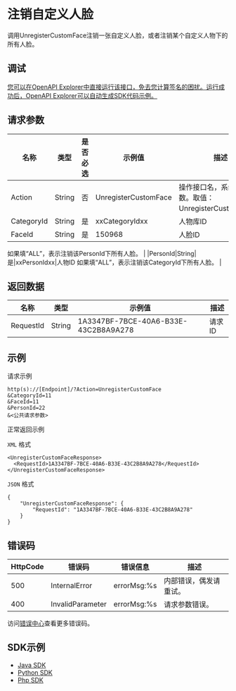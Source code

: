 # 注销⾃定义⼈脸

调用UnregisterCustomFace注销⼀张⾃定义⼈脸，或者注销某个⾃定义⼈物下的所有⼈脸。

## 调试

[您可以在OpenAPI Explorer中直接运行该接口，免去您计算签名的困扰。运行成功后，OpenAPI Explorer可以自动生成SDK代码示例。](https://api.aliyun.com/#product=Mts&api=UnregisterCustomFace&type=RPC&version=2014-06-18)

## 请求参数

|名称|类型|是否必选|示例值|描述|
|--|--|----|---|--|
|Action|String|否|UnregisterCustomFace|操作接口名，系统规定参数。取值：UnregisterCustomFace。 |
|CategoryId|String|是|xxCategoryIdxx|⼈物库ID |
|FaceId|String|是|150968|⼈脸ID

 如果填“ALL”，表示注销该PersonId下所有⼈脸。 |
|PersonId|String|是|xxPersonIdxx|⼈物ID 如果填“ALL”，表示注销该CategoryId下所有⼈脸。 |

## 返回数据

|名称|类型|示例值|描述|
|--|--|---|--|
|RequestId|String|1A3347BF-7BCE-40A6-B33E-43C2B8A9A278|请求ID |

## 示例

请求示例

```
http(s)://[Endpoint]/?Action=UnregisterCustomFace
&CategoryId=11
&FaceId=11
&PersonId=22
&<公共请求参数>
```

正常返回示例

`XML` 格式

```
<UnregisterCustomFaceResponse>
  <RequestId>1A3347BF-7BCE-40A6-B33E-43C2B8A9A278</RequestId>
</UnregisterCustomFaceResponse>
```

`JSON` 格式

```
{
    "UnregisterCustomFaceResponse": {
        "RequestId": "1A3347BF-7BCE-40A6-B33E-43C2B8A9A278"
    }
}
```

## 错误码

|HttpCode|错误码|错误信息|描述|
|--------|---|----|--|
|500|InternalError|errorMsg:%s|内部错误，偶发请重试。|
|400|InvalidParameter|errorMsg:%s|请求参数错误。|

访问[错误中心](https://error-center.aliyun.com/status/product/Mts)查看更多错误码。

## SDK示例

-   [Java SDK](https://help.aliyun.com/document_detail/188025.html?spm=a2c4g.11186623.6.787.6d547ae0hTPznN)
-   [Python SDK](https://help.aliyun.com/document_detail/188026.html?spm=a2c4g.11186623.6.788.a1e365d1K2YUVh)
-   [Php SDK](https://help.aliyun.com/document_detail/188027.html?spm=a2c4g.11186623.6.789.48ee2658uXrHDL)

